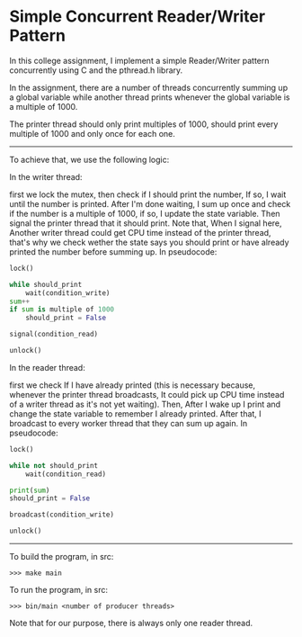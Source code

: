 # Simple Concurrent Reader/Writer Pattern

In this college assignment, I implement a simple Reader/Writer pattern concurrently using C and the pthread.h library.

In the assignment, there are a number of threads concurrently summing up a global variable while another thread prints whenever the global variable is a multiple of 1000.

The printer thread should only print multiples of 1000, should print every multiple of 1000 and only once for each one.
___

To achieve that, we use the following logic:

In the writer thread:

first we lock the mutex, then check if I should print the number, If so, I wait until the number is printed. After I'm done waiting, I sum up once and check if the number is a multiple of 1000, if so, I update the state variable. Then signal the printer thread that it should print. Note that, When I signal here, Another writer thread could get CPU time instead of the printer thread, that's why we check wether the state says you should print or have already printed the number before summing up.
In pseudocode:
```python
lock()

while should_print
    wait(condition_write)
sum++
if sum is multiple of 1000
    should_print = False

signal(condition_read)

unlock()
```

In the reader thread:

first we check If I have already printed (this is necessary because, whenever the printer thread broadcasts, It could pick up CPU time instead of a writer thread as it's not yet waiting). Then, After I wake up I print and change the state variable to remember I already printed. After that, I broadcast to every worker thread that they can sum up again.
In pseudocode:
```python
lock()

while not should_print
    wait(condition_read)

print(sum)
should_print = False

broadcast(condition_write)

unlock()
```
___
To build the program, in src:
```
>>> make main
```
To run the program, in src:
```
>>> bin/main <number of producer threads>
```
Note that for our purpose, there is always only one reader thread.
